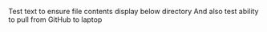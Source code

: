 Test text to ensure file contents display below directory
And also test ability to pull from GitHub to laptop
